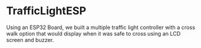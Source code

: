 # TrafficLightESP
Using an ESP32 Board, we built a multiple traffic light controller with a cross walk option that would display when it was safe to cross using an LCD screen and buzzer. 

